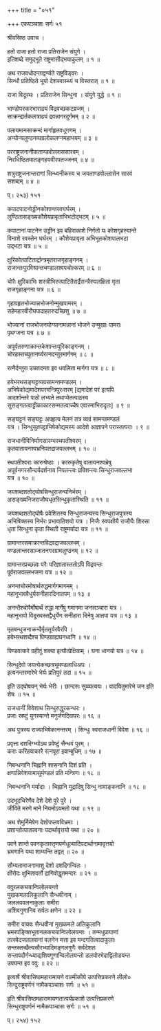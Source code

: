 +++
title = "०५१"

+++
एकपञ्चाशः सर्गः ५१   
  
श्रीवसिष्ठ उवाच ।  
  
हतो राजा हतो राजा प्रतिराजेन संयुगे ।  
इतिशब्दे समुद्भूते राष्ट्रमासीद्भयाकुलम् ॥ १ ॥  
  
अथ राजवधोदन्ताद्वर्ण्यते राष्ट्रविड्वरः ।  
सिन्धौ प्रतिष्ठिते भूयो देशस्वास्थ्यं च विस्तरात् ॥ १ ॥  
  
राजा विदूरथः । प्रतिराजेन सिन्धुना । संयुगे युद्धे ॥ १ ॥  
  
भाण्डोपस्करभाराढ्यं विद्रवच्छकटव्रजम् ।  
साक्रन्द्रार्तकलत्राढ्यं द्रवन्नागरदुर्गमम् ॥ २ ॥  
  
पलायमानसाक्रन्दं मार्गाहृतवधूगणम् ।  
अन्योन्यलुण्ठनव्यग्रलोकलग्नमहाभयम् ॥ ३ ॥  
  
परराष्ट्रजनानीकताण्डवोल्लाससारवम् ।  
निरधिष्ठितमातङ्गहयवीरपतज्जनम् ॥ ४ ॥  
  
शत्रुराष्ट्रजनान्तराणां सिन्ध्वनीकस्य च जयताण्डवोल्लासेन सारवं   
सशब्दम् ॥ ४ ॥  
  
प्। २५३) १५१  
  
कपाटपाटनोड्डीनकोशान्तरवघर्घरम् ।  
लुण्ठितासङ्ख्यकौशेयप्रावृताभिभटोद्भटम् ॥ ५ ॥  
  
कपाटानां पाटनेन उड्डीन इव बहिराकाशे निर्गतो यः कोशगृहस्यान्ते   
विनाशे रवस्तेन घर्घरम् । कौशेयप्रावृता अभिभूतकोशपालभटा   
उद्भटा यत्र ॥ ५ ॥  
  
क्षुरिकोत्पाटितार्द्रान्त्रमृतराजगृहाङ्गनम् ।  
राजान्तःपुरविश्रान्तचण्डालश्वपचोत्करम् ॥ ६ ॥  
  
चोरैः क्षुरिकाभिः शस्त्रीभिरुत्पाटितैरार्द्रैरान्त्रैरुपलक्षिता मृता   
राजगृहाङ्गना यत्र ॥ ६ ॥  
  
गृहापहृतभोज्यान्नभोजनोन्मुखपामरम् ।  
सहेमहारवीरौघपादाहतरुदच्छिशु ॥ ७ ॥  
  
भोज्यानां राजभोजनयोग्यानामन्नानां भोजने उन्मुखाः पामराः   
पृथग्जना यत्र ॥ ७ ॥  
  
अपूर्वतरुणाक्रान्तकेशान्तःपुरिकाङ्गनम् ।  
चोरहस्तच्युतानर्घ्यरत्नदन्तुरमार्गगम् ॥ ८ ॥  
  
रत्नैर्दन्तुरा उन्नतदन्ता इव धवलिता मार्गगा यत्र ॥ ८ ॥  
  
हयेभरथसङ्घट्टव्यग्रसामन्तमण्डलम् ।  
अभिषेकोद्यमादेशपरमन्त्रिपुरःसरम् [द्यमादेशं परं इत्यपि   
आदर्शान्तरे पाठो लभ्यते तथाप्येतत्पाठस्य   
सुसङ्गतत्वाट्टीकाकारसम्मतत्वाच्चैष एवास्माभिरादृतः] ॥ ९ ॥  
  
सङ्घट्टनं सङ्घट्टः अपहृत्य मेलनं तत्र व्यग्रं सामन्तमण्डलं   
यत्र । सिन्धुसुतपट्टाभिषेकोद्यमस्य आदेशे आज्ञापने परास्तत्पराः । ९ ॥  
  
राजधानीविनिर्माणसारम्भस्थपतीश्वरम् ।  
कृतवातायनश्वभ्रनिपतद्राजवल्लभम् ॥ १० ॥  
  
स्थपतीश्वराः कारुश्रेष्ठाः । कारुकृतेषु वातायनश्वभ्रेषु   
अपूर्वनगरसौन्दर्यदर्शनाय निपतन्त्यः प्रविशन्त्यः सिन्धुराजवल्लभा   
यत्र ॥ १० ॥  
  
जयशब्दशतोद्घोषसिन्धुराजन्यनिर्भरम् ।  
असङ्ख्यनिजराजौघधृतसिन्धुकृतास्थिति ॥ ११ ॥  
  
जयशब्दशतोद्घोषैः प्रवेशितस्य सिन्धुराजन्यस्य सिन्धुराजपुत्रस्य   
अभिषिक्तस्य निर्भरः प्रभावातिशयो यत्र । निजैः स्वपक्षीयै राजौघैः शिरसा   
धृता सिन्धुना कृता स्थिती राष्ट्रमर्यादा यत्र ॥ ११ ॥  
  
ग्रामान्तरसमाक्रान्तविद्रवद्राजवल्लभम् ।  
मण्डलान्तरसञ्जातनगरग्रामलुण्ठनम् ॥ १२ ॥  
  
ग्रामान्तरप्रच्छन्नाः परैः परिज्ञातास्ततोऽपि विद्रवन्तः   
पूर्वराजवल्लभजना यत्र ॥ १२ ॥  
  
अनन्तचोरमोषार्थरुद्धमार्गगमागमम् ।  
महानुभाववैधुर्यसनीहारदिनातपम् ॥ १३ ॥  
  
अनन्तैश्चोरैर्मोषार्थं रुद्धा मार्गेषु गमागमा जनसञ्चारा यत्र ।   
महानुभावो विदूरथस्तद्वैधुर्येण सनीहारा दिनेषु आतपा यत्र ॥ १३ ॥  
  
मृतबन्धुजनाक्रन्दैर्मृततूर्यरवैरपि ।  
हयेभरथशब्दैश्च पिण्डग्राह्यघनध्वनि ॥ १४ ॥  
  
पिण्डवत्करे ग्रहीतुं शक्या इत्यौत्प्रेक्षिकम् । घना ध्वनयो यत्र ॥ १४ ॥  
  
सिन्धुदेवो जयत्येकच्छत्रभूमण्डलाधिअपः ।  
इत्यनन्तरमारेभे भेर्यः प्रतिपुरं तदा ॥ १५ ॥  
  
इति उद्घोषयन् भेर्यः भेरीः । छान्दसः सुव्व्यत्ययः । वादयितुमारेभे जन इति   
शेषः ॥ १५ ॥  
  
राजधानीं विवेशाथ सिन्धुरुद्धुरकन्धरः ।  
प्रजाः स्रष्टुं युगस्यान्ते मनुर्जगदिवापरः ॥ १६ ॥  
  
अथ पुत्रस्य राज्याभिषेकानन्तरम् । सिन्धुः स्वराजधानीं विवेश ॥ १६ ॥  
  
प्रवृत्ता दशदिग्भ्योऽथ प्रवेष्टुं सैन्धवं पुरम् ।  
कराः करिहयाकारै रत्नपूरा इवाम्बुधिम् ॥ १७ ॥  
  
निबन्धनानि चिह्नानि शासनानि दिशं प्रति ।  
क्षणान्निवेशयामासुर्मण्डलं प्रति मन्त्रिणः ॥ १८ ॥  
  
निबन्धनानि मर्यादाः । चिह्नानि मुद्रादिषु सिन्धु नामाङ्कनानि ॥ १८ ॥  
  
उदभूदचिरेणैव देशे देशे पुरे पुरे ।  
जीविते मरणे माने नियमोऽयमतो यथा ॥ १९ ॥  
  
अथ शेमुर्निमेषेण देशोपप्लवविभ्रमाः ।  
प्रशान्तोत्पातपवनाः पदार्थावृत्तयो यथा ॥ २० ॥  
  
पवने शान्ते पवनकृतास्तृणपर्णधूल्यादिपदार्थानामावृत्तयो   
भ्रमणानि यथा शाम्यन्ति तद्वत् ॥ २० ॥  
  
सौम्यतामाजगामाशु देशो दशदिगन्वितः ।  
क्षीरोदः क्षुभितावर्तो द्रागिवोद्धृतमन्दरः ॥ २१ ॥  
  
ववुरलकचयान्विलोलयन्तो  
मुखकमलालिकुलानि सैन्धवीनाम् ।  
जललववलनाकुलाः समीरा  
अशिवगुणानिव सर्वतः क्षणेन ॥ २२ ॥  
  
समीरा वायवः सैन्धवीनां मुखकमले अलिकुलानि   
भ्रमरपङ्क्तिभूतानलकचयान्विलोलयन्तः । तन्मधुप्रायाणां   
तत्स्वेदजललवानां वलनेन मत्ता इव मन्दगतित्वादाकुलाः   
सन्तस्तच्छैत्यसौरभ्यादिमङ्गलगुणैः सर्वदेशतः   
सन्तापदौर्गन्ध्याद्यशिवगुणान्विलोलयन्तो डलयोरभेदाद्विलोडयन्त   
उपघन्त इव ववुः ॥ २२ ॥  
  
इत्यार्षे श्रीवासिष्ठमहारामायणे वाल्मीकीये उत्पत्तिप्रकरणे लीलो०   
सिन्दुराष्ट्रवर्णनं नामैकपञ्चाशः सर्गः ॥ ५१ ॥  
  
इति श्रीवासिष्ठमहारामायणतात्पर्यप्रकाशे उत्पत्तिप्रकरणे   
सिन्धुराष्ट्रवर्णनं नामैकपञ्चासः सर्गः ॥ ५१ ॥  
  
  
प्। २५४) १५२  
  